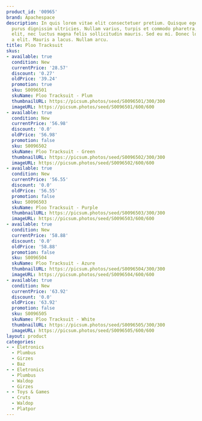 ```yaml
---
product_id: '00965'
brand: Apachespace
description: In quis lorem vitae elit consectetuer pretium. Quisque eget lorem eu
  purus dignissim ultricies. Nullam varius, turpis et commodo pharetra, est eros bibendum
  elit, nec luctus magna felis sollicitudin mauris. Sed eu mi. Donec lobortis risus
  a elit. Mauris a lacus. Nullam arcu.
title: Ploo Tracksuit
skus:
- available: true
  condition: New
  currentPrice: '28.57'
  discount: '0.27'
  oldPrice: '39.24'
  promotion: true
  sku: S0096501
  skuName: Ploo Tracksuit - Plum
  thumbnailURL: https://picsum.photos/seed/S0096501/300/300
  imageURL: https://picsum.photos/seed/S0096501/600/600
- available: true
  condition: New
  currentPrice: '56.98'
  discount: '0.0'
  oldPrice: '56.98'
  promotion: false
  sku: S0096502
  skuName: Ploo Tracksuit - Green
  thumbnailURL: https://picsum.photos/seed/S0096502/300/300
  imageURL: https://picsum.photos/seed/S0096502/600/600
- available: true
  condition: New
  currentPrice: '56.55'
  discount: '0.0'
  oldPrice: '56.55'
  promotion: false
  sku: S0096503
  skuName: Ploo Tracksuit - Purple
  thumbnailURL: https://picsum.photos/seed/S0096503/300/300
  imageURL: https://picsum.photos/seed/S0096503/600/600
- available: true
  condition: New
  currentPrice: '58.88'
  discount: '0.0'
  oldPrice: '58.88'
  promotion: false
  sku: S0096504
  skuName: Ploo Tracksuit - Azure
  thumbnailURL: https://picsum.photos/seed/S0096504/300/300
  imageURL: https://picsum.photos/seed/S0096504/600/600
- available: true
  condition: New
  currentPrice: '63.92'
  discount: '0.0'
  oldPrice: '63.92'
  promotion: false
  sku: S0096505
  skuName: Ploo Tracksuit - White
  thumbnailURL: https://picsum.photos/seed/S0096505/300/300
  imageURL: https://picsum.photos/seed/S0096505/600/600
layout: product
categories:
- - Eletronics
  - Plumbus
  - Girzes
  - Baz
- - Eletronics
  - Plumbus
  - Waldop
  - Girzes
- - Toys & Games
  - Cruts
  - Waldop
  - Platpor
---
```

